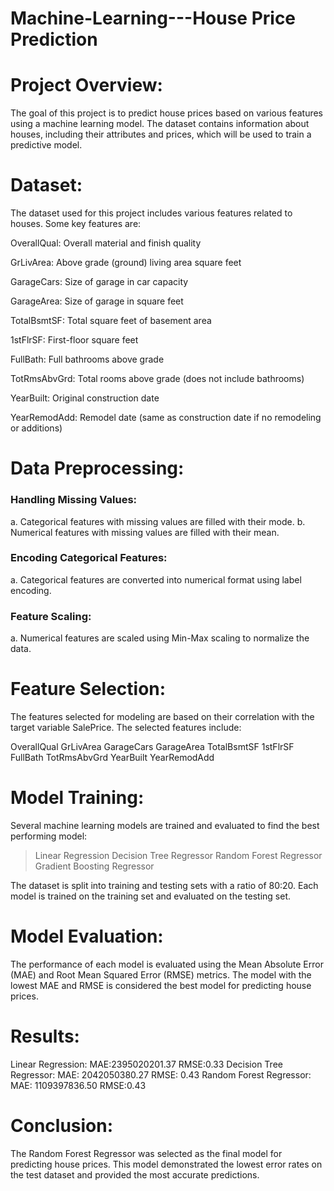 # Machine-Learning---House Price Prediction
# Project Overview:
The goal of this project is to predict house prices based on various features using a machine learning model. The dataset contains information about houses, including their attributes and prices, which will be used to train a predictive model.

# Dataset:
The dataset used for this project includes various features related to houses. Some key features are:

OverallQual: Overall material and finish quality

GrLivArea: Above grade (ground) living area square feet

GarageCars: Size of garage in car capacity

GarageArea: Size of garage in square feet

TotalBsmtSF: Total square feet of basement area

1stFlrSF: First-floor square feet

FullBath: Full bathrooms above grade

TotRmsAbvGrd: Total rooms above grade (does not include bathrooms)

YearBuilt: Original construction date

YearRemodAdd: Remodel date (same as construction date if no remodeling or additions)

# Data Preprocessing:

### Handling Missing Values:
a. Categorical features with missing values are filled with their mode.
b. Numerical features with missing values are filled with their mean.
### Encoding Categorical Features:
a. Categorical features are converted into numerical format using label encoding.
### Feature Scaling:
a. Numerical features are scaled using Min-Max scaling to normalize the data.

# Feature Selection:
The features selected for modeling are based on their correlation with the target variable SalePrice. The selected features include:

OverallQual
GrLivArea
GarageCars
GarageArea
TotalBsmtSF
1stFlrSF
FullBath
TotRmsAbvGrd
YearBuilt
YearRemodAdd

# Model Training:
Several machine learning models are trained and evaluated to find the best performing model:
>Linear Regression
>Decision Tree Regressor
>Random Forest Regressor
>Gradient Boosting Regressor

The dataset is split into training and testing sets with a ratio of 80:20. Each model is trained on the training set and evaluated on the testing set.

# Model Evaluation:
The performance of each model is evaluated using the Mean Absolute Error (MAE) and Root Mean Squared Error (RMSE) metrics. The model with the lowest MAE and RMSE is considered the best model for predicting house prices.

# Results:
Linear Regression:
MAE:2395020201.37
RMSE:0.33
Decision Tree Regressor:
MAE: 2042050380.27
RMSE: 0.43
Random Forest Regressor:
MAE: 1109397836.50
RMSE:0.43

# Conclusion:
The Random Forest Regressor was selected as the final model for predicting house prices. This model demonstrated the lowest error rates on the test dataset and provided the most accurate predictions.
